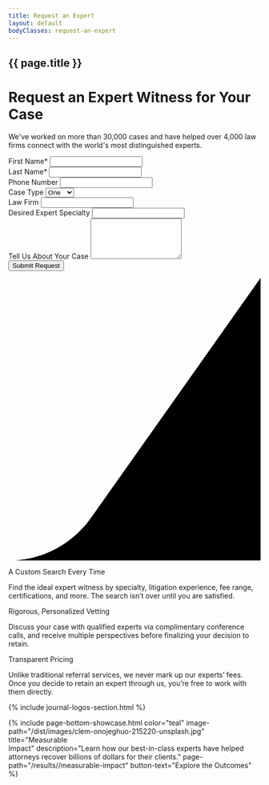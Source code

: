 ```yaml
---
title: Request an Expert
layout: default
bodyClasses: request-an-expert
---
```


<div id="sticky-form-container">

  <div class="page-header section colored-swoop -gray-light">
    <div class="-inner site-wrapper grid">
      <h2 class="sub-title">{{ page.title }}</h2>
      <div class="text -left">
        <h1 class="title">Request an Expert Witness for Your Case</h1>
        <p>We've worked on more than 30,000 cases and have helped over 4,000 law firms connect with the world's most distinguished experts.</p>
      </div>
      <div class="text -right">
        <div class="sticky-form">            
          <form action="">
            <div class="input-wrap">
              <label for="name-first">First Name*</label>
              <input id="name-first" type="text" required>
            </div>
            <div class="input-wrap">
              <label for="name-last">Last Name*</label>
              <input id="name-last" type="text" required>
            </div>
            <div class="input-wrap">
              <label for="number">Phone Number</label>
              <input id="number" type="tel">
            </div>
            <div class="input-wrap select-wrap">
              <label for="caseType">Case Type</label>
              <select name="caseType" id="caseType">
                <option value="one">One</option>
                <option value="two">Two</option>
                <option value="three">Three</option>
              </select>
            </div>
            <div class="input-wrap">
              <label for="law-firm">Law Firm</label>
              <input id="law-firm" type="text">
            </div>
            <div class="input-wrap">
              <label for="expert-specialty">Desired Expert Specialty</label>
              <input id="expert-specialty" type="text">
            </div>
            <div class="input-wrap">
              <label for="message">Tell Us About Your Case</label>
              <textarea id="message" rows="5"></textarea>
            </div>
            <button class="submit button" type="submit">Submit Request</button>
          </form>
        </div>
      </div>
      <div class="swoop">
        <svg xmlns="http://www.w3.org/2000/svg" viewBox="0 0 673.8 756"><path d="M673.8 756H0c87.7 0 169.9-42.6 220.5-114.2L673.8 0v756z"/></svg>
      </div>
    </div>
  </div>

  <div class="form-text section padded background-gray-light">
    <div class="site-wrapper">
      <div class="section-content">
        <p class="h1">A Custom Search Every Time</p>
        <p>Find the ideal expert witness by specialty, litigation experience, fee range, certifications, and more. The search isn’t over until you are satisfied.</p>
      </div>
      <div class="section-content">
        <p class="h1">Rigorous, Personalized Vetting</p>
        <p>Discuss your case with qualified experts via complimentary conference calls, and receive multiple perspectives before finalizing your decision to retain.</p>
      </div>
      <div class="section-content">
        <p class="h1">Transparent Pricing</p>
        <p>Unlike traditional referral services, we never mark up our experts’ fees. Once you decide to retain an expert through us, you’re free to work with them directly.</p>
      </div>
    </div>
  </div>
</div>

<div class="section padded background-gray-light"></div>

{% include journal-logos-section.html %}

{% include page-bottom-showcase.html color="teal" image-path="/dist/images/clem-onojeghuo-215220-unsplash.jpg" title="Measurable<br> Impact" description="Learn how our best-in-class experts have helped attorneys recover billions of dollars for their clients." page-path="/results//measurable-impact" button-text="Explore the Outcomes" %}